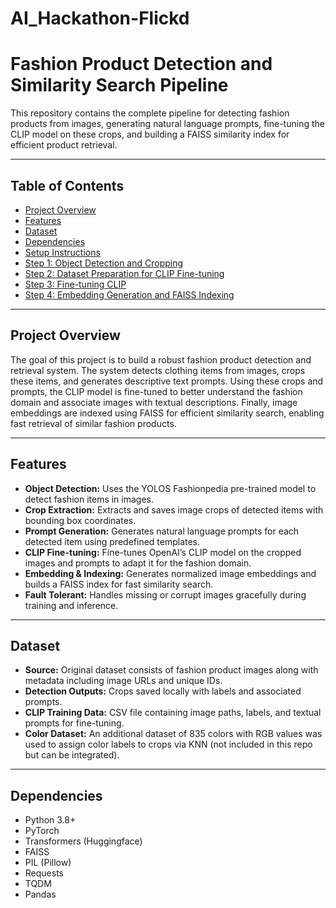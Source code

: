 # AI_Hackathon-Flickd
# Fashion Product Detection and Similarity Search Pipeline

This repository contains the complete pipeline for detecting fashion products from images, generating natural language prompts, fine-tuning the CLIP model on these crops, and building a FAISS similarity index for efficient product retrieval.

---

## Table of Contents
- [Project Overview](#project-overview)
- [Features](#features)
- [Dataset](#dataset)
- [Dependencies](#dependencies)
- [Setup Instructions](#setup-instructions)
- [Step 1: Object Detection and Cropping](#step-1-object-detection-and-cropping)
- [Step 2: Dataset Preparation for CLIP Fine-tuning](#step-2-dataset-preparation-for-clip-fine-tuning)
- [Step 3: Fine-tuning CLIP](#step-3-fine-tuning-clip)
- [Step 4: Embedding Generation and FAISS Indexing](#step-4-embedding-generation-and-faiss-indexing)


---

## Project Overview

The goal of this project is to build a robust fashion product detection and retrieval system. The system detects clothing items from images, crops these items, and generates descriptive text prompts. Using these crops and prompts, the CLIP model is fine-tuned to better understand the fashion domain and associate images with textual descriptions. Finally, image embeddings are indexed using FAISS for efficient similarity search, enabling fast retrieval of similar fashion products.

---

## Features

- **Object Detection:** Uses the YOLOS Fashionpedia pre-trained model to detect fashion items in images.
- **Crop Extraction:** Extracts and saves image crops of detected items with bounding box coordinates.
- **Prompt Generation:** Generates natural language prompts for each detected item using predefined templates.
- **CLIP Fine-tuning:** Fine-tunes OpenAI’s CLIP model on the cropped images and prompts to adapt it for the fashion domain.
- **Embedding & Indexing:** Generates normalized image embeddings and builds a FAISS index for fast similarity search.
- **Fault Tolerant:** Handles missing or corrupt images gracefully during training and inference.

---

## Dataset

- **Source:** Original dataset consists of fashion product images along with metadata including image URLs and unique IDs.
- **Detection Outputs:** Crops saved locally with labels and associated prompts.
- **CLIP Training Data:** CSV file containing image paths, labels, and textual prompts for fine-tuning.
- **Color Dataset:** An additional dataset of 835 colors with RGB values was used to assign color labels to crops via KNN (not included in this repo but can be integrated).

---

## Dependencies

- Python 3.8+
- PyTorch
- Transformers (Huggingface)
- FAISS
- PIL (Pillow)
- Requests
- TQDM
- Pandas


